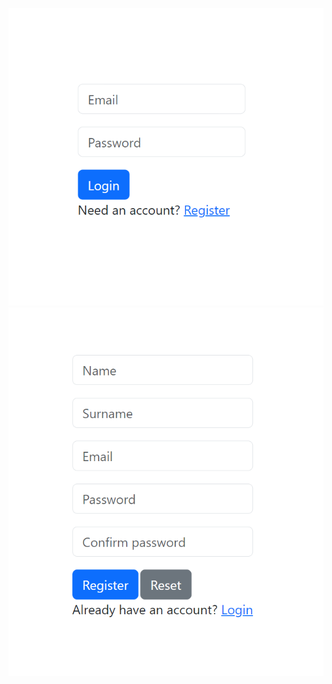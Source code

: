 ![Login page](./Pictures/1.png?raw=true "Login page")
![Register page](./Pictures/2.png "Register page")